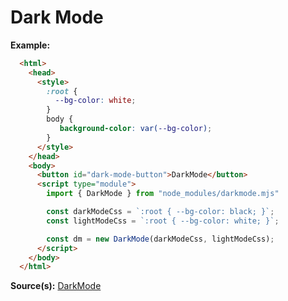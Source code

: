 # Dark Mode 

**Example:**

```html
  <html>
    <head>
      <style>
        :root {
          --bg-color: white;
        }
        body {
           background-color: var(--bg-color);
        }
      </style>
    </head>
    <body>
      <button id="dark-mode-button">DarkMode</button>
      <script type="module">
        import { DarkMode } from "node_modules/darkmode.mjs"

        const darkModeCss = `:root { --bg-color: black; }`;
        const lightModeCss = `:root { --bg-color: white; }`;

        const dm = new DarkMode(darkModeCss, lightModeCss);
      </script>
    </body>
  </html>
```

**Source(s):**
[DarkMode](https://github.com/ManiGhazaee/ts-library/blob/main/src/ts/darkmode.ts)
